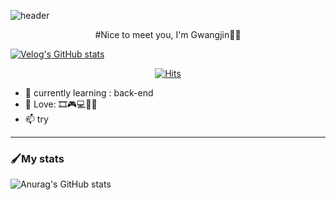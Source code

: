 ![header](https://capsule-render.vercel.app/api?type=waving&color=fab005&height=300&section=header&text=WELCOME!!&fontSize=90&animation=fadeIn&fontAlignY=38)

<div align=center>	
 #Nice to meet you, I'm Gwangjin🙋‍♂️
</div>

[![Velog's GitHub stats](https://velog-readme-stats.vercel.app/api/badge?name=jin2424)](https://velog.io/@rhrhkdwls24) 

<div align=center>
	
  [![Hits](https://hits.seeyoufarm.com/api/count/incr/badge.svg?url=https://github.com/jin2424)](https://hits.seeyoufarm.com) 
  
</div>


- 🌱 currently learning : back-end
- 💞️ Love: 🎞🎮💻🙋‍♂️
- 📫 try


----------
### 🖌My stats
![Anurag's GitHub stats](https://github-readme-stats.vercel.app/api?username=jin2424&show_icons=true&theme=great-gatsby)

